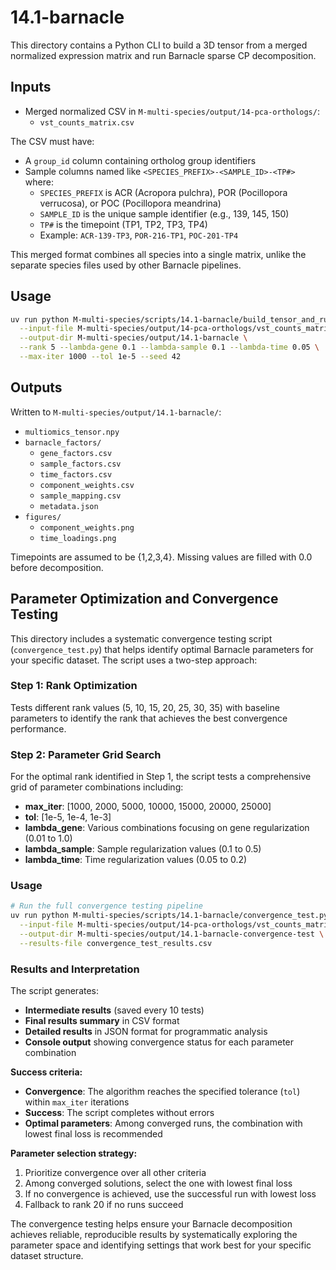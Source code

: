 # 14.1-barnacle

This directory contains a Python CLI to build a 3D tensor from a merged normalized expression matrix and run Barnacle sparse CP decomposition.

## Inputs

- Merged normalized CSV in `M-multi-species/output/14-pca-orthologs/`:
  - `vst_counts_matrix.csv`

The CSV must have:
- A `group_id` column containing ortholog group identifiers
- Sample columns named like `<SPECIES_PREFIX>-<SAMPLE_ID>-<TP#>` where:
  - `SPECIES_PREFIX` is ACR (Acropora pulchra), POR (Pocillopora verrucosa), or POC (Pocillopora meandrina)
  - `SAMPLE_ID` is the unique sample identifier (e.g., 139, 145, 150)
  - `TP#` is the timepoint (TP1, TP2, TP3, TP4)
  - Example: `ACR-139-TP3`, `POR-216-TP1`, `POC-201-TP4`

This merged format combines all species into a single matrix, unlike the separate species files used by other Barnacle pipelines.

## Usage

```bash
uv run python M-multi-species/scripts/14.1-barnacle/build_tensor_and_run.py \
  --input-file M-multi-species/output/14-pca-orthologs/vst_counts_matrix.csv \
  --output-dir M-multi-species/output/14.1-barnacle \
  --rank 5 --lambda-gene 0.1 --lambda-sample 0.1 --lambda-time 0.05 \
  --max-iter 1000 --tol 1e-5 --seed 42
```

## Outputs

Written to `M-multi-species/output/14.1-barnacle/`:

- `multiomics_tensor.npy`
- `barnacle_factors/`
  - `gene_factors.csv`
  - `sample_factors.csv`
  - `time_factors.csv`
  - `component_weights.csv`
  - `sample_mapping.csv`
  - `metadata.json`
- `figures/`
  - `component_weights.png`
  - `time_loadings.png`

Timepoints are assumed to be {1,2,3,4}. Missing values are filled with 0.0 before decomposition.

## Parameter Optimization and Convergence Testing

This directory includes a systematic convergence testing script (`convergence_test.py`) that helps identify optimal Barnacle parameters for your specific dataset. The script uses a two-step approach:

### Step 1: Rank Optimization
Tests different rank values (5, 10, 15, 20, 25, 30, 35) with baseline parameters to identify the rank that achieves the best convergence performance.

### Step 2: Parameter Grid Search
For the optimal rank identified in Step 1, the script tests a comprehensive grid of parameter combinations including:
- **max_iter**: [1000, 2000, 5000, 10000, 15000, 20000, 25000]
- **tol**: [1e-5, 1e-4, 1e-3]
- **lambda_gene**: Various combinations focusing on gene regularization (0.01 to 1.0)
- **lambda_sample**: Sample regularization values (0.1 to 0.5)
- **lambda_time**: Time regularization values (0.05 to 0.2)

### Usage

```bash
# Run the full convergence testing pipeline
uv run python M-multi-species/scripts/14.1-barnacle/convergence_test.py \
  --input-file M-multi-species/output/14-pca-orthologs/vst_counts_matrix.csv \
  --output-dir M-multi-species/output/14.1-barnacle-convergence-test \
  --results-file convergence_test_results.csv
```

### Results and Interpretation

The script generates:
- **Intermediate results** (saved every 10 tests)
- **Final results summary** in CSV format
- **Detailed results** in JSON format for programmatic analysis
- **Console output** showing convergence status for each parameter combination

**Success criteria:**
- **Convergence**: The algorithm reaches the specified tolerance (`tol`) within `max_iter` iterations
- **Success**: The script completes without errors
- **Optimal parameters**: Among converged runs, the combination with lowest final loss is recommended

**Parameter selection strategy:**
1. Prioritize convergence over all other criteria
2. Among converged solutions, select the one with lowest final loss
3. If no convergence is achieved, use the successful run with lowest loss
4. Fallback to rank 20 if no runs succeed

The convergence testing helps ensure your Barnacle decomposition achieves reliable, reproducible results by systematically exploring the parameter space and identifying settings that work best for your specific dataset structure.


